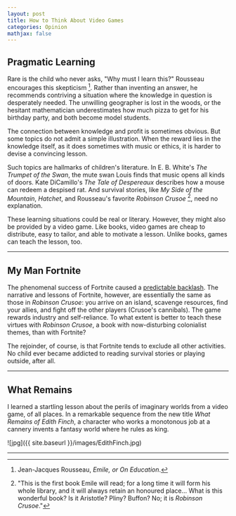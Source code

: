 ```yaml
---
layout: post
title: How to Think About Video Games
categories: Opinion
mathjax: false
---
```


## Pragmatic Learning

Rare is the child who never asks, "Why must I learn this?" Rousseau encourages this skepticism [^1]. Rather than inventing an answer, he recommends contriving a situation where the knowledge in question is desperately needed. The unwilling geographer is lost in the woods, or the hesitant mathematician underestimates how much pizza to get for his birthday party, and both become model students.

The connection between knowledge and profit is sometimes obvious. But some topics do not admit a simple illustration. When the reward lies in the knowledge itself, as it does sometimes with music or ethics, it is harder to devise a convincing lesson.

Such topics are hallmarks of children's literature. In E. B. White's *The Trumpet of the Swan*, the mute swan Louis finds that music opens all kinds of doors. Kate DiCamillo's *The Tale of Despereaux* describes how a mouse can redeem a despised rat. And survival stories, like *My Side of the Mountain*, *Hatchet*, and Rousseau's favorite *Robinson Crusoe* [^2], need no explanation.

These learning situations could be real or literary. However, they might also be provided by a video game. Like books, video games are cheap to distribute, easy to tailor, and able to motivate a lesson. Unlike books, games can teach the lesson, too.

---

## My Man Fortnite

The phenomenal success of Fortnite caused a [predictable backlash](https://www.wsj.com/articles/how-fortnite-triggered-an-unwinnable-war-between-parents-and-their-boys-11545397200). The narrative and lessons of Fortnite, however, are essentially the same as those in *Robinson Crusoe*: you arrive on an island, scavenge resources, find your allies, and fight off the other players (Crusoe's cannibals). The game rewards industry and self-reliance. To what extent is better to teach these virtues with *Robinson Crusoe*, a book with now-disturbing colonialist themes, than with Fortnite?

The rejoinder, of course, is that Fortnite tends to exclude all other activities. No child ever became addicted to reading survival stories or playing outside, after all.

---

## What Remains

I learned a startling lesson about the perils of imaginary worlds from a video game, of all places. In a remarkable sequence from the new title *What Remains of Edith Finch*, a character who works a monotonous job at a cannery invents a fantasy world where he rules as king.

![jpg]({{ site.baseurl }}/images/EdithFinch.jpg)

---

[^1]: Jean-Jacques Rousseau, *Emile, or On Education*.
[^2]: "This is the first book Emile will read; for a long time it will form his whole library, and it will always retain an honoured place... What is this wonderful book? Is it Aristotle? Pliny? Buffon? No; it is *Robinson Crusoe*."
